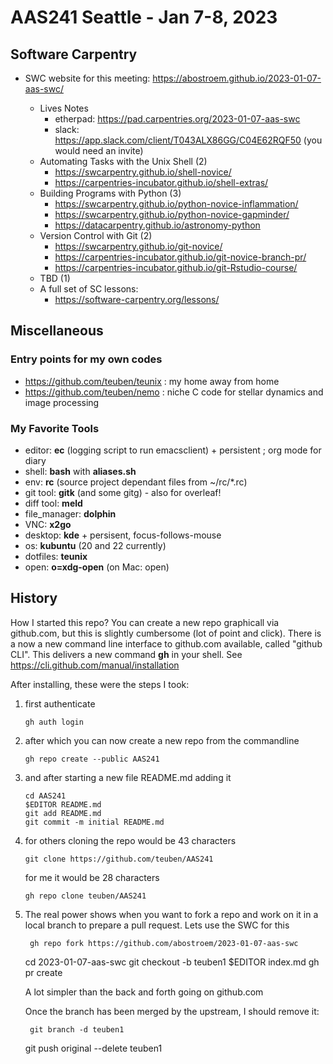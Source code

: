 #  AAS241 Seattle - Jan 7-8, 2023

## Software Carpentry

* SWC website for this meeting: https://abostroem.github.io/2023-01-07-aas-swc/

  * Lives Notes
    * etherpad: https://pad.carpentries.org/2023-01-07-aas-swc
    * slack: https://app.slack.com/client/T043ALX86GG/C04E62RQF50 (you would need an invite)
  * Automating Tasks with the Unix Shell (2)
    * https://swcarpentry.github.io/shell-novice/
    * https://carpentries-incubator.github.io/shell-extras/
  * Building Programs with Python (3)
    * https://swcarpentry.github.io/python-novice-inflammation/
    * https://swcarpentry.github.io/python-novice-gapminder/
    * https://datacarpentry.github.io/astronomy-python
  * Version Control with Git (2)
    * https://swcarpentry.github.io/git-novice/
    * https://carpentries-incubator.github.io/git-novice-branch-pr/
    * https://carpentries-incubator.github.io/git-Rstudio-course/
  * TBD (1)
  * A full set of SC lessons:
    * https://software-carpentry.org/lessons/

## Miscellaneous

### Entry points for my own codes

* https://github.com/teuben/teunix : my home away from home
* https://github.com/teuben/nemo : niche C code for stellar dynamics and image processing

### My Favorite Tools

- editor:        **ec** (logging script to run emacsclient) + persistent ; org mode for diary
- shell:         **bash**  with  **aliases.sh**
- env:           **rc**    (source project dependant files from ~/rc/*.rc)
- git tool:      **gitk** (and some gitg) - also for overleaf!
- diff tool:     **meld**
- file_manager:  **dolphin**
- VNC:           **x2go**
- desktop:       **kde**  + persisent, focus-follows-mouse
- os:            **kubuntu**   (20 and 22 currently)
- dotfiles:      **teunix** 
- open:          **o=xdg-open** (on Mac: open)

## History

How I started this repo?  You can create a new repo graphicall via github.com, but
this is slightly cumbersome (lot of point and click).
There is a now a new command line interface to github.com available,
called "github CLI". This delivers a new command **gh** in your shell. See
https://cli.github.com/manual/installation 

After installing, these were the steps I took:

1. first authenticate

       gh auth login

2. after which you can now create a new repo from the commandline

       gh repo create --public AAS241

3. and after starting a new file README.md adding it

       cd AAS241
       $EDITOR README.md
       git add README.md
       git commit -m initial README.md

4. for others cloning the repo would be 43 characters

       git clone https://github.com/teuben/AAS241

   for me it would be 28 characters

       gh repo clone teuben/AAS241

5. The real power shows when you want to fork a repo and work on it
   in a local branch to prepare a pull request. Lets use the SWC for this

        gh repo fork https://github.com/abostroem/2023-01-07-aas-swc
	cd 2023-01-07-aas-swc
	git checkout -b teuben1
	$EDITOR index.md
	gh pr create 

   A lot simpler than the back and forth going on github.com

   Once the branch has been merged by the upstream, I should remove it:

        git branch -d teuben1
	git push original --delete teuben1
	

